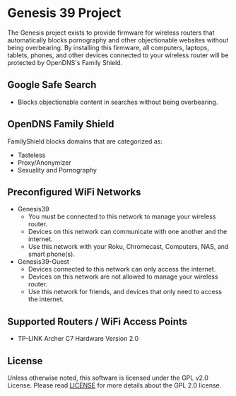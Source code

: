 # Genesis 39 Project

The Genesis project exists to provide firmware for wireless routers that
automatically blocks pornography and other objectionable websites without
being overbearing. By installing this firmware, all computers, laptops,
tablets, phones, and other devices connected to your wireless router will
be protected by OpenDNS's Family Shield.

## Google Safe Search
- Blocks objectionable content in searches without being overbearing.

## OpenDNS Family Shield
FamilyShield blocks domains that are categorized as:
 - Tasteless
 - Proxy/Anonymizer
 - Sexuality and Pornography

## Preconfigured WiFi Networks
- Genesis39
    - You must be connected to this network to manage your wireless router.
    - Devices on this network can communicate with one another and the internet.
    - Use this network with your Roku, Chromecast, Computers, NAS, and smart phone(s).
- Genesis39-Guest
    - Devices connected to this network can only access the internet.
    - Devices on this network are not allowed to manage your wireless router.
    - Use this network for friends, and devices that only need to access the internet.

## Supported Routers / WiFi Access Points
 - TP-LINK Archer C7 Hardware Version 2.0

## License
Unless otherwise noted, this software is licensed under the GPL v2.0 License.
Please read [LICENSE](LICENSE) for more details about the GPL 2.0 license.
